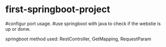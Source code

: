 # first-springboot-project

#configur port usage.
#use springboot with java to check if the webstie is up or donw.

springboot method used: RestController, GetMapping, RequestParam
